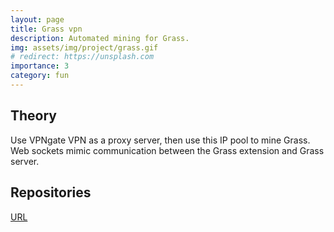 ```yaml
---
layout: page
title: Grass vpn
description: Automated mining for Grass.
img: assets/img/project/grass.gif
# redirect: https://unsplash.com
importance: 3
category: fun
---
```


## Theory

Use VPNgate VPN as a proxy server, then use this IP pool to mine Grass. Web sockets mimic communication between the Grass extension and Grass server.

## Repositories

<a href="https://github.com/aston668334/grass-vpn">URL</a>

